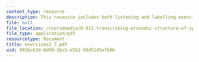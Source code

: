 ```yaml
---
content_type: resource
description: This resource includes both listening and labelling exercises.
file: null
file_location: /coursemedia/6-911-transcribing-prosodic-structure-of-spoken-utterances-with-tobi-january-iap-2006/891bc63d8d991bc5e5b258d5145efb8b_exercises2_7.pdf
file_type: application/pdf
resourcetype: Document
title: exercises2_7.pdf
uid: 891bc63d-8d99-1bc5-e5b2-58d5145efb8b
---
```

